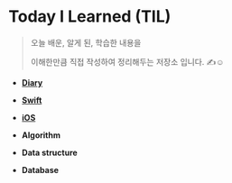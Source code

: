 # Today I Learned (TIL)


> 오늘 배운, 알게 된, 학습한 내용을 
> 
> 이해한만큼 직접 작성하여 정리해두는 저장소 입니다. ✍️☺️


* **[Diary](https://github.com/JIINHEO/TIL/tree/main/Diary)**

* **[Swift](https://github.com/JIINHEO/TIL/tree/main/Swift)**

* **[iOS](https://github.com/JIINHEO/TIL/tree/main/iOS)**

* **Algorithm**

* **Data structure**

* **Database**
